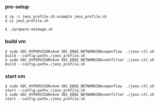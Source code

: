 ### pre-setup

    $ cp -i jeos_profile.sh.example jeos_profile.sh
    $ vi jeos_profile.sh

    $ ./prepare-vmimage.sh

### build vm

    $ sudo VDC_HYPERVISOR=kvm VDC_EDGE_NETWORKING=openflow  ./jeos-ctl.sh build --config-path=./jeos_profile.sh
    $ sudo VDC_HYPERVISOR=kvm VDC_EDGE_NETWORKING=netfilter ./jeos-ctl.sh build --config-path=./jeos_profile.sh

### start vm

    $ sudo VDC_HYPERVISOR=kvm VDC_EDGE_NETWORKING=openflow  ./jeos-ctl.sh start --config-path=./jeos_profile.sh
    $ sudo VDC_HYPERVISOR=kvm VDC_EDGE_NETWORKING=netfilter ./jeos-ctl.sh start --config-path=./jeos_profile.sh
